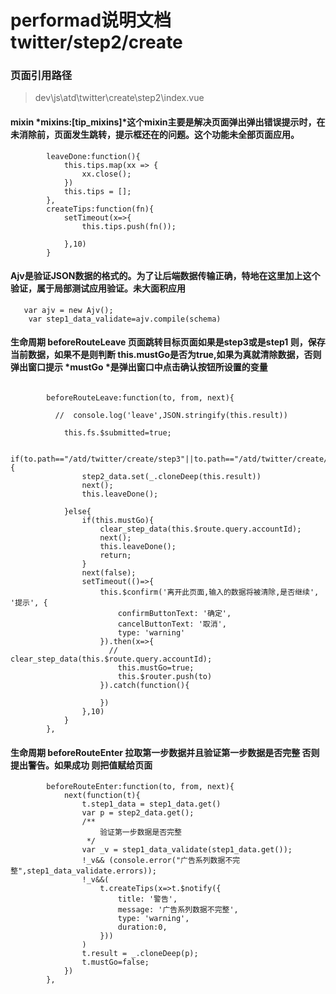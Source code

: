 # performad说明文档 twitter/step2/create
### 页面引用路径 
> dev\js\atd\twitter\create\step2\index.vue

#### mixin *mixins:[tip_mixins]*这个mixin主要是解决页面弹出弹出错误提示时，在未消除前，页面发生跳转，提示框还在的问题。这个功能未全部页面应用。
```
        leaveDone:function(){
            this.tips.map(xx => {
                xx.close();
            })
            this.tips = [];
        },
        createTips:function(fn){
            setTimeout(x=>{
                this.tips.push(fn());

            },10)
        }

```

#### Ajv是验证JSON数据的格式的。为了让后端数据传输正确，特地在这里加上这个验证，属于局部测试应用验证。未大面积应用 
```
   var ajv = new Ajv();
    var step1_data_validate=ajv.compile(schema)
```

#### 生命周期 beforeRouteLeave 页面跳转目标页面如果是step3或是step1 则，保存当前数据，如果不是则判断 this.mustGo是否为true,如果为真就清除数据，否则弹出窗口提示 *mustGo *是弹出窗口中点击确认按钮所设置的变量

```

        beforeRouteLeave:function(to, from, next){
            
          //  console.log('leave',JSON.stringify(this.result))

            this.fs.$submitted=true;

            if(to.path=="/atd/twitter/create/step3"||to.path=="/atd/twitter/create/step1"){
                step2_data.set(_.cloneDeep(this.result))
                next();
                this.leaveDone();

            }else{
                if(this.mustGo){
                    clear_step_data(this.$route.query.accountId);
                    next();
                    this.leaveDone();
                    return;
                }
                next(false);
                setTimeout(()=>{
                    this.$confirm('离开此页面,输入的数据将被清除,是否继续', '提示', {
                        confirmButtonText: '确定',
                        cancelButtonText: '取消',
                        type: 'warning'
                    }).then(x=>{
                      //  clear_step_data(this.$route.query.accountId);
                        this.mustGo=true;
                        this.$router.push(to)
                    }).catch(function(){

                    })
                },10)
            }
        },
```
 
#### 生命周期 beforeRouteEnter 拉取第一步数据并且验证第一步数据是否完整 否则提出警告。如果成功 则把值赋给页面
```
        beforeRouteEnter:function(to, from, next){
            next(function(t){
                t.step1_data = step1_data.get()
                var p = step2_data.get();
                /**
                    验证第一步数据是否完整 
                 */
                var _v = step1_data_validate(step1_data.get());
                !_v&& (console.error("广告系列数据不完整",step1_data_validate.errors));
                !_v&&(
                    t.createTips(x=>t.$notify({
                        title: '警告',
                        message: '广告系列数据不完整',
                        type: 'warning',
                        duration:0,
                    }))
                )
                t.result = _.cloneDeep(p);
                t.mustGo=false;
            })
        },
```